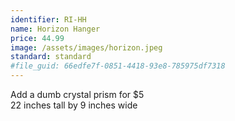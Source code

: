 ```yaml
---
identifier: RI-HH
name: Horizon Hanger
price: 44.99
image: /assets/images/horizon.jpeg
standard: standard
#file_guid: 66edfe7f-0851-4418-93e8-785975df7318
---
```

Add a dumb crystal prism for $5  
22 inches tall by 9 inches wide
